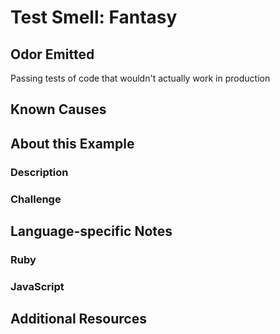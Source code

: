 # Test Smell: Fantasy

## Odor Emitted

Passing tests of code that wouldn't actually work in production

## Known Causes

## About this Example

### Description

### Challenge

## Language-specific Notes

### Ruby

### JavaScript

## Additional Resources

